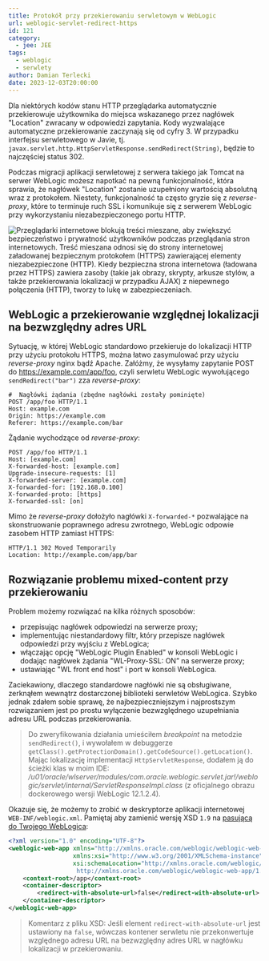 ```yaml
---
title: Protokół przy przekierowaniu serwletowym w WebLogic
url: weblogic-servlet-redirect-https
id: 121
category:
  - jee: JEE
tags:
  - weblogic
  - serwlety
author: Damian Terlecki
date: 2023-12-03T20:00:00
---
```


Dla niektórych kodów stanu HTTP przeglądarka automatycznie przekierowuje użytkownika do miejsca wskazanego przez nagłówek "Location" zwracany w odpowiedzi zapytania.
Kody wyzwalające automatyczne przekierowanie zaczynają się od cyfry 3. W przypadku interfejsu serwletowego w Javie, tj.
`javax.servlet.http.HttpServletResponse.sendRedirect(String)`, będzie to najczęściej status 302.

Podczas migracji aplikacji serwletowej z serwera takiego jak Tomcat na serwer WebLogic możesz napotkać
na pewną funkcjonalność, która sprawia, że nagłówek "Location" zostanie uzupełniony wartością absolutną wraz z protokołem.
Niestety, funkcjonalność ta często gryzie się z *reverse-proxy*, które to terminuje ruch SSL i komunikuje się z serwerem WebLogic przy wykorzystaniu
niezabezpieczonego portu HTTP.

<img src="/img/hq/browser-mixed-content.png" title="Przeglądarki blokują żądania HTTP w kontekście strony załadowanej przy użyciu HTTPS np. przy dołączaniu zasobów lub przy zapytaniach AJAX, zwracając błąd mixed-content" alt="Przeglądarki internetowe blokują treści mieszane, aby zwiększyć bezpieczeństwo i prywatność użytkowników podczas przeglądania stron internetowych. Treść mieszana odnosi się do strony internetowej załadowanej bezpiecznym protokołem (HTTPS) zawierającej elementy niezabezpieczone (HTTP). Kiedy bezpieczna strona internetowa (ładowana przez HTTPS) zawiera zasoby (takie jak obrazy, skrypty, arkusze stylów, a także przekierowania lokalizacji w przypadku AJAX) z niepewnego połączenia (HTTP), tworzy to lukę w zabezpieczeniach.">

## WebLogic a przekierowanie względnej lokalizacji na bezwzględny adres URL

Sytuację, w której WebLogic standardowo przekieruje do lokalizacji HTTP przy użyciu protokołu HTTPS, można łatwo zasymulować
przy użyciu *reverse-proxy* nginx bądź Apache.
Załóżmy, że wysyłamy zapytanie POST do https://example.com/app/foo, czyli serwletu WebLogic wywołującego `sendRedirect("bar")` zza *reverse-proxy*:

```shell
#  Nagłówki żądania (zbędne nagłówki zostały pominięte)
POST /app/foo HTTP/1.1
Host: example.com
Origin: https://example.com
Referer: https://example.com/bar
```

Żądanie wychodzące od *reverse-proxy*:
```shell
POST /app/foo HTTP/1.1
Host: [example.com]
X-forwarded-host: [example.com]
Upgrade-insecure-requests: [1]
X-forwarded-server: [example.com]
X-forwarded-for: [192.168.0.100]
X-forwarded-proto: [https]
X-forwarded-ssl: [on]
```

Mimo że *reverse-proxy* dołożyło nagłówki `X-forwarded-*` pozwalające na skonstruowanie poprawnego adresu zwrotnego, WebLogic odpowie zasobem HTTP zamiast HTTPS:
```shell
HTTP/1.1 302 Moved Temporarily
Location: http://example.com/app/bar
```

## Rozwiązanie problemu mixed-content przy przekierowaniu

Problem możemy rozwiązać na kilka różnych sposobów:
- przepisując nagłówek odpowiedzi na serwerze proxy;
- implementując niestandardowy filtr, który przepisze nagłówek odpowiedzi przy wyjściu z WebLogica;
- włączając opcję "WebLogic Plugin Enabled" w konsoli WebLogic i dodając nagłówek żądania "WL-Proxy-SSL: ON” na serwerze proxy;
- ustawiając "WL front end host" i port w konsoli WebLogica.

Zaciekawiony, dlaczego standardowe nagłówki nie są obsługiwane, zerknąłem wewnątrz dostarczonej biblioteki serwletów WebLogica.
Szybko jednak zdałem sobie sprawę, że najbezpieczniejszym i najprostszym rozwiązaniem jest po prostu wyłączenie bezwzględnego uzupełniania adresu URL podczas przekierowania.

> Do zweryfikowania działania umieściłem *breakpoint* na metodzie `sendRedirect()`, i wywołałem w debuggerze `getClass().getProtectionDomain().getCodeSource().getLocation()`.
> Mając lokalizację implementacji `HttpServletResponse`, dodałem ją do ścieżki klas w moim IDE:
> */u01/oracle/wlserver/modules/com.oracle.weblogic.servlet.jar!/weblogic/servlet/internal/ServletResponseImpl.class* (z oficjalnego obrazu dockerowego wersji WebLogic 12.1.2.4).

Okazuje się, że możemy to zrobić w deskryptorze aplikacji internetowej `WEB-INF/weblogic.xml`. Pamiętaj aby zamienić wersję XSD `1.9` na
[pasującą do Twojego WebLogica](https://www.oracle.com/webfolder/technetwork/weblogic/weblogic-web-app/index.html):

```xml
<?xml version="1.0" encoding="UTF-8"?>
<weblogic-web-app xmlns="http://xmlns.oracle.com/weblogic/weblogic-web-app"
                  xmlns:xsi="http://www.w3.org/2001/XMLSchema-instance"
                  xsi:schemaLocation="http://xmlns.oracle.com/weblogic/weblogic-web-app
                   http://xmlns.oracle.com/weblogic/weblogic-web-app/1.9/weblogic-web-app.xsd">
    <context-root>/app</context-root>
    <container-descriptor>
        <redirect-with-absolute-url>false</redirect-with-absolute-url>
    </container-descriptor>
</weblogic-web-app>
```

> Komentarz z pliku XSD: Jeśli element `redirect-with-absolute-url` jest ustawiony na `false`, wówczas kontener serwletu nie przekonwertuje względnego adresu URL na bezwzględny adres URL w nagłówku lokalizacji w przekierowaniu.